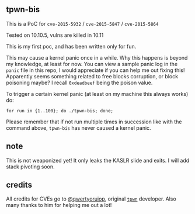 ## tpwn-bis
This is a PoC for `cve-2015-5932` / `cve-2015-5847` / `cve-2015-5864`

Tested on 10.10.5, vulns are killed in 10.11

This is my first poc, and has been written only for fun.

This may cause a kernel panic once in a while. Why this happens is beyond my knowledge, at least for now. You can view a sample panic log in the `panic` file in this repo, I would appreciate if you can help me out fixing this!
Apparently seems something related to free blocks corruption, or block poisoning maybe? I recall `0xdeadbeef` being the poison value.

To trigger a certain kernel panic (at least on my machine this always works) do:

```
for run in {1..100}; do ./tpwn-bis; done;
```
Please remember that if not run multiple times in succession like with the command above, `tpwn-bis` has never caused a kernel panic.

## note
This is not weaponized yet! It only leaks the KASLR slide and exits. I will add stack pivoting soon.

## credits
All credits for CVEs go to [@qwertyoruiop](https://twitter.com/qwertyoruiop), original [`tpwn`](https://github.com/kpwn/tpwn) developer.
Also many thanks to him for helping me out a lot!
